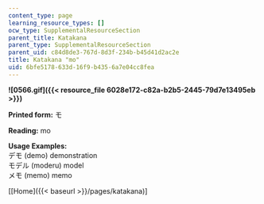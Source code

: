```yaml
---
content_type: page
learning_resource_types: []
ocw_type: SupplementalResourceSection
parent_title: Katakana
parent_type: SupplementalResourceSection
parent_uid: c84d8de3-767d-8d3f-234b-b45d41d2ac2e
title: Katakana "mo"
uid: 6bfe5178-633d-16f9-b435-6a7e04cc8fea
---
```


**![0566.gif]({{< resource_file 6028e172-c82a-b2b5-2445-79d7e13495eb >}})**

**Printed form:** モ

**Reading:** mo

**Usage Examples:**  
デモ (demo) demonstration  
モデル (moderu) model  
メモ (memo) memo

\[[Home]({{< baseurl >}}/pages/katakana)\]